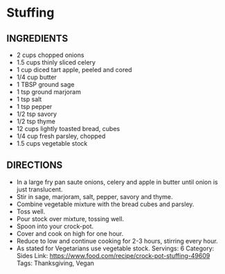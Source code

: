 # Stuffing
## INGREDIENTS
- 2 cups chopped onions
- 1.5 cups thinly sliced celery
- 1 cup diced tart apple, peeled and cored
- 1/4 cup butter
- 1 TBSP ground sage
- 1 tsp ground marjoram
- 1 tsp salt
- 1 tsp pepper
- 1/2 tsp savory
- 1/2 tsp thyme
- 12 cups lightly toasted bread, cubes
- 1/4 cup fresh parsley, chopped
- 1.5 cups vegetable stock
## DIRECTIONS
- In a large fry pan saute onions, celery and apple in butter until onion is just translucent.
- Stir in sage, marjoram, salt, pepper, savory and thyme.
- Combine vegetable mixture with the bread cubes and parsley.
- Toss well.
- Pour stock over mixture, tossing well.
- Spoon into your crock-pot.
- Cover and cook on high for one hour.
- Reduce to low and continue cooking for 2-3 hours, stirring every hour.
- As stated for Vegetarians use vegetable stock.
Servings: 6
Category: Sides
Link: https://www.food.com/recipe/crock-pot-stuffing-49609
Tags: Thanksgiving, Vegan
